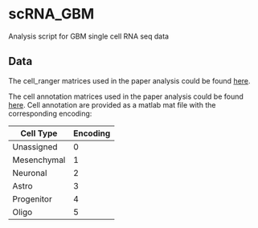 # scRNA_GBM
Analysis script for GBM single cell RNA seq data

## Data
The cell_ranger matrices used in the paper analysis could be found [here](https://datahub-262-c54.p.genap.ca/GBM_paper_data/GBM_cellranger_matrix.tar.gz).

The cell annotation matrices used in the paper analysis could be found [here](https://datahub-262-c54.p.genap.ca/GBM_paper_data/annotated_cancer_data.mat).
Cell annotation are provided as a matlab mat file with the corresponding encoding:    

|Cell Type|Encoding|
|---------|--------|
|Unassigned|0|
|Mesenchymal|1|
|Neuronal|2|
|Astro|3|
|Progenitor|4|
|Oligo|5|
